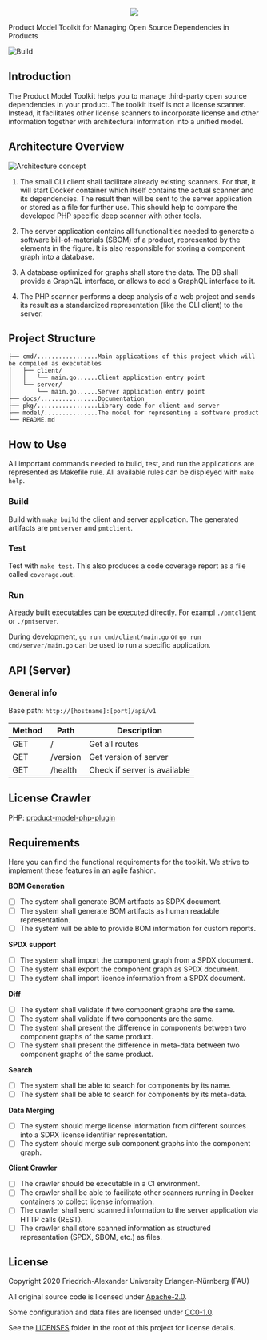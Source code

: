 <p align="center"><img src="logo.png"></p>

Product Model Toolkit for Managing Open Source Dependencies in Products

![Build](https://github.com/osrgroup/product-model-toolkit/workflows/Go/badge.svg)

## Introduction

The Product Model Toolkit helps you to manage third-party open source dependencies in your product. The toolkit itself is not a license scanner. Instead, it facilitates other license scanners to incorporate license and other information together with architectural information into a unified model.

## Architecture Overview

![Architecture concept](docs/architecture-concept-v0.3.png)

1. The small CLI client shall facilitate already existing scanners. For that, it will start Docker container which itself contains the actual scanner and its dependencies. The result then will be sent to the server application or stored as a file for further use. This should help to compare the developed PHP specific deep scanner with other tools.

2. The server application contains all functionalities needed to generate a software bill-of-materials (SBOM) of a product, represented by the elements in the figure. It is also responsible for storing a component graph into a database.

3. A database optimized for graphs shall store the data. The DB shall provide a GraphQL interface, or allows to add a GraphQL interface to it.

4. The PHP scanner performs a deep analysis of a web project and sends its result as a standardized representation (like the CLI client) to the server.

## Project Structure

```
├── cmd/.................Main applications of this project which will be compiled as executables
│   ├── client/
│   │   └── main.go......Client application entry point
│   └── server/
│       └── main.go......Server application entry point
├── docs/................Documentation
├── pkg/.................Library code for client and server
├── model/...............The model for representing a software product
└── README.md
```

## How to Use

All important commands needed to build, test, and run the applications are represented as Makefile rule.
All available rules can be displeyed with `make help`.

### Build

Build with `make build` the client and server application. The generated artifacts are `pmtserver` and `pmtclient`.

### Test

Test with `make test`. This also produces a code coverage report as a file called `coverage.out`.

### Run

Already built executables can be executed directly. For exampl `./pmtclient` or `./pmtserver`.

During development, `go run cmd/client/main.go` or `go run cmd/server/main.go` can be used to run a specific application.

## API (Server)



### General info 
Base path: `http://[hostname]:[port]/api/v1`

| Method | Path     | Description                  |
|--------|----------|------------------------------|
| GET    | /        | Get all routes               |
| GET    | /version | Get version of server        |
| GET    | /health  | Check if server is available |

## License Crawler

PHP: [product-model-php-plugin](https://github.com/hallowelt/product-model-php-plugin)

## Requirements

Here you can find the functional requirements for the toolkit. We strive to implement these features in an agile fashion.

**BOM Generation**

- [ ] The system shall generate BOM artifacts as SDPX document.
- [ ] The system shall generate BOM artifacts as human readable representation.
- [ ] The system will be able to provide BOM information for custom reports.

**SPDX support**

- [ ] The system shall import the component graph from a SPDX document.
- [ ] The system shall export the component graph as SPDX document.
- [ ] The system shall import licence information from a SPDX document.

**Diff**

- [ ] The system shall validate if two component graphs are the same.
- [ ] The system shall validate if two components are the same.
- [ ] The system shall present the difference in components between two component graphs of the same product.
- [ ] The system shall present the difference in meta-data between two component graphs of the same product.

**Search**

- [ ] The system shall be able to search for components by its name.
- [ ] The system shall be able to search for components by its meta-data.

**Data Merging**

- [ ] The system should merge license information from different sources into a SDPX license identifier representation.
- [ ] The system should merge sub component graphs into the component graph.

**Client Crawler**

- [ ] The crawler should be executable in a CI environment.
- [ ] The crawler shall be able to facilitate other scanners running in Docker containers to collect license information.
- [ ] The crawler shall send scanned information to the server application via HTTP calls (REST).
- [ ] The crawler shall store scanned information as structured representation (SPDX, SBOM, etc.) as files.

## License

Copyright 2020 Friedrich-Alexander University Erlangen-Nürnberg (FAU)

All original source code is licensed under [Apache-2.0](./LICENSES/Apache-2.0.txt).

Some configuration and data files are licensed under [CC0-1.0](./LICENSES/CC0-1.0.txt).

See the [LICENSES](./LICENSES/) folder in the root of this project for license details.
